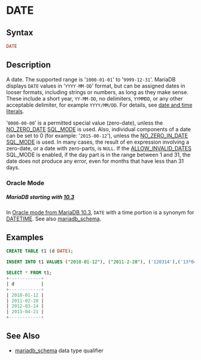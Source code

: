# DATE

## Syntax

```sql
DATE
```

## Description

A date. The supported range is '`1000-01-01`' to '`9999-12-31`'. MariaDB
displays `DATE` values in '`YYYY-MM-DD`' format, but can be assigned dates in looser formats, including strings or numbers, as long as they make sense. These include a short year, `YY-MM-DD`, no delimiters, `YYMMDD`, or any other acceptable delimiter, for example `YYYY/MM/DD`. For details, see [date and time literals](/sql-statements-structure/sql-language-structure/date-and-time-literals/).

'`0000-00-00`' is a permitted special value (zero-date), unless the [NO_ZERO_DATE](/kb/en/sql-mode/#no_zero_date) [SQL_MODE](/mariadb-administration/variables-and-modes/sql-mode/) is used. Also, individual components of a date can be set to 0 (for example: '`2015-00-12`'), unless the [NO_ZERO_IN_DATE](/kb/en/sql-mode/#no_zero_in_date) [SQL_MODE](/mariadb-administration/variables-and-modes/sql-mode/) is used. In many cases, the result of en expression involving a zero-date, or a date with zero-parts, is `NULL`. If the [ALLOW_INVALID_DATES](/kb/en/sql-mode/#allow_invalid_dates) SQL_MODE is enabled, if the day part is in the range between 1 and 31, the date does not produce any error, even for months that have less than 31 days.

### Oracle Mode

##### MariaDB starting with [10.3](/kb/en/what-is-mariadb-103/)

In [Oracle mode from MariaDB 10.3](/kb/en/sql_modeoracle-from-mariadb-103/#synonyms-for-basic-sql-types), `DATE` with a time portion is a synonym for [DATETIME](/columns-storage-engines-and-plugins/data-types/date-and-time-data-types/datetime/). See also [mariadb_schema](/sql-statements-structure/sql-statements/administrative-sql-statements/system-tables/mariadb_schema/).

## Examples

```sql
CREATE TABLE t1 (d DATE);

INSERT INTO t1 VALUES ("2010-01-12"), ("2011-2-28"), ('120314'),('13*04*21');

SELECT * FROM t1;
+------------+
| d          |
+------------+
| 2010-01-12 |
| 2011-02-28 |
| 2012-03-14 |
| 2013-04-21 |
+------------+
```

## See Also

- [mariadb_schema](/sql-statements-structure/sql-statements/administrative-sql-statements/system-tables/mariadb_schema/) data type qualifier